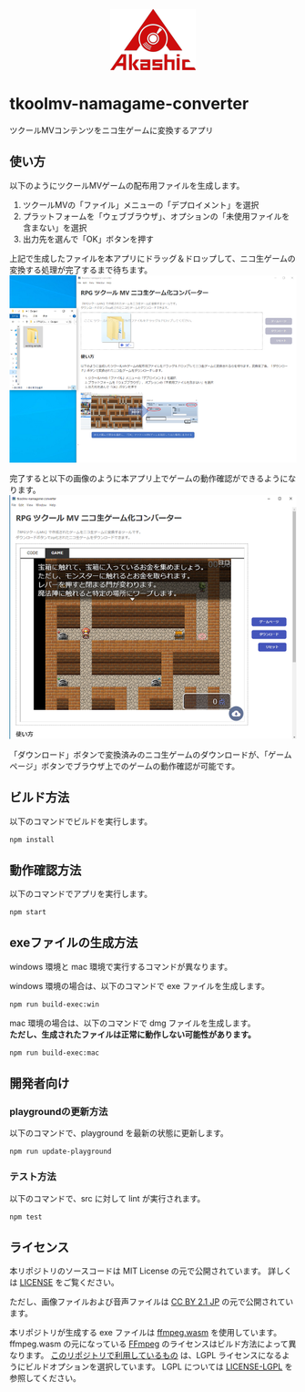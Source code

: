 <p align="center">
<img src="https://github.com/akashic-games/tkoolmv-namagame-converter/blob/main/img/akashic.png"/>
</p>

# tkoolmv-namagame-converter
ツクールMVコンテンツをニコ生ゲームに変換するアプリ

## 使い方
以下のようにツクールMVゲームの配布用ファイルを生成します。
1. ツクールMVの「ファイル」メニューの「デプロイメント」を選択
2. プラットフォームを「ウェブブラウザ」、オプションの「未使用ファイルを含まない」を選択
3. 出力先を選んで「OK」ボタンを押す

上記で生成したファイルを本アプリにドラッグ＆ドロップして、ニコ生ゲームの変換する処理が完了するまで待ちます。
![RPG ツクール MV ニコ生ゲーム化コンバーター1](https://github.com/akashic-games/tkoolmv-namagame-converter/blob/main/img/namagame-converter1.png)

完了すると以下の画像のように本アプリ上でゲームの動作確認ができるようになります。
![RPG ツクール MV ニコ生ゲーム化コンバーター2](https://github.com/akashic-games/tkoolmv-namagame-converter/blob/main/img/namagame-converter2.png)

「ダウンロード」ボタンで変換済みのニコ生ゲームのダウンロードが、「ゲームページ」ボタンでブラウザ上でのゲームの動作確認が可能です。

## ビルド方法
以下のコマンドでビルドを実行します。

```bash
npm install
```

## 動作確認方法
以下のコマンドでアプリを実行します。

```bash
npm start
```

## exeファイルの生成方法
windows 環境と mac 環境で実行するコマンドが異なります。

windows 環境の場合は、以下のコマンドで exe ファイルを生成します。

```bash
npm run build-exec:win
```

mac 環境の場合は、以下のコマンドで dmg ファイルを生成します。  
**ただし、生成されたファイルは正常に動作しない可能性があります。**

```bash
npm run build-exec:mac
```

## 開発者向け

### playgroundの更新方法
以下のコマンドで、playground を最新の状態に更新します。

```bash
npm run update-playground
```

### テスト方法
以下のコマンドで、src に対して lint が実行されます。

```bash
npm test
```

## ライセンス

本リポジトリのソースコードは MIT License の元で公開されています。
詳しくは [LICENSE](https://github.com/akashic-games/tkoolmv-namagame-converter/blob/main/LICENSE) をご覧ください。

ただし、画像ファイルおよび音声ファイルは
[CC BY 2.1 JP](https://creativecommons.org/licenses/by/2.1/jp/) の元で公開されています。

本リポジトリが生成する exe ファイルは [ffmpeg.wasm][ffmpeg-wasm] を使用しています。
ffmpeg.wasm の元になっている [FFmpeg][ffmpeg] のライセンスはビルド方法によって異なります。
[このリポジトリで利用しているもの][ffmpeg-wasm-lgpl] は、LGPL ライセンスになるようにビルドオプションを選択しています。
LGPL については [LICENSE-LGPL][lgpl] を参照してください。

[ffmpeg]: https://ffmpeg.org/
[ffmpeg-wasm]: https://github.com/ffmpegwasm/ffmpeg.wasm
[ffmpeg-wasm-lgpl]: https://github.com/akashic-games/namagame-converter-ffmpeg.wasm
[lgpl]: https://github.com/akashic-games/tkoolmv-namagame-converter/blob/main/LICENSE-LGPL
